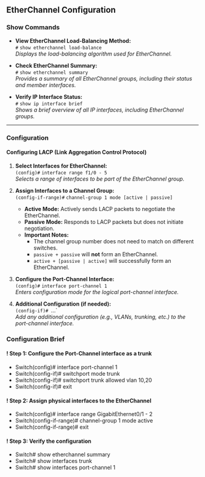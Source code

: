 ## **EtherChannel Configuration**

### **Show Commands**
- **View EtherChannel Load-Balancing Method:**  
  `#` `show etherchannel load-balance`  
  *Displays the load-balancing algorithm used for EtherChannel.*

- **Check EtherChannel Summary:**  
  `#` `show etherchannel summary`  
  *Provides a summary of all EtherChannel groups, including their status and member interfaces.*

- **Verify IP Interface Status:**  
  `#` `show ip interface brief`  
  *Shows a brief overview of all IP interfaces, including EtherChannel groups.*

---

### **Configuration**

#### **Configuring LACP (Link Aggregation Control Protocol)**
1. **Select Interfaces for EtherChannel:**  
   `(config)#` `interface range f1/0 - 5`  
   *Selects a range of interfaces to be part of the EtherChannel group.*

2. **Assign Interfaces to a Channel Group:**  
   `(config-if-range)#` `channel-group 1 mode [active | passive]`  
   - **Active Mode:** Actively sends LACP packets to negotiate the EtherChannel.  
   - **Passive Mode:** Responds to LACP packets but does not initiate negotiation.  
   - **Important Notes:**  
     - The channel group number does not need to match on different switches.  
     - `passive + passive` will **not** form an EtherChannel.  
     - `active + [passive | active]` will successfully form an EtherChannel.

3. **Configure the Port-Channel Interface:**  
   `(config)#` `interface port-channel 1`  
   *Enters configuration mode for the logical port-channel interface.*

4. **Additional Configuration (if needed):**  
   `(config-if)# `...`  
   *Add any additional configuration (e.g., VLANs, trunking, etc.) to the port-channel interface.*


### **Configuration Brief**
#### ! Step 1: Configure the Port-Channel interface as a trunk
- Switch(config)# interface port-channel 1
- Switch(config-if)# switchport mode trunk
- Switch(config-if)# switchport trunk allowed vlan 10,20
- Switch(config-if)# exit

#### ! Step 2: Assign physical interfaces to the EtherChannel
- Switch(config)# interface range GigabitEthernet0/1 - 2
- Switch(config-if-range)# channel-group 1 mode active
- Switch(config-if-range)# exit

#### ! Step 3: Verify the configuration
- Switch# show etherchannel summary
- Switch# show interfaces trunk
- Switch# show interfaces port-channel 1
